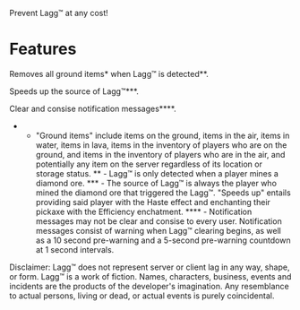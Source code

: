 Prevent Lagg™ at any cost!

# Features

Removes all ground items* when Lagg™ is detected**.

Speeds up the source of Lagg™***.

Clear and consise notification messages****.



* - "Ground items" include items on the ground, items in the air, items in water, items in lava, items in the inventory of players who are on the ground, and items in the inventory of players who are in the air, and potentially any item on the server regardless of its location or storage status.
** - Lagg™ is only detected when a player mines a diamond ore.
*** - The source of Lagg™ is always the player who mined the diamond ore that triggered the Lagg™. "Speeds up" entails providing said player with the Haste effect and enchanting their pickaxe with the Efficiency enchatment.
**** - Notification messages may not be clear and consise to every user. Notification messages consist of warning when Lagg™ clearing begins, as well as a 10 second pre-warning and a 5-second pre-warning countdown at 1 second intervals.

Disclaimer: Lagg™ does not represent server or client lag in any way, shape, or form. Lagg™ is a work of fiction. Names, characters, business, events and incidents are the products of the developer's imagination. Any resemblance to actual persons, living or dead, or actual events is purely coincidental.
